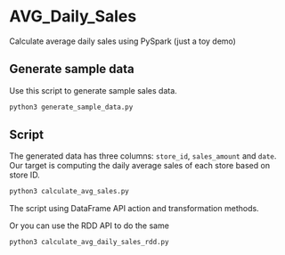 # AVG_Daily_Sales

Calculate average daily sales using PySpark (just a toy demo)

## Generate sample data

Use this script to generate sample sales data.

```bash
python3 generate_sample_data.py
```

## Script

The generated data has three columns: `store_id`, `sales_amount` and `date`.
Our target is computing the daily average sales of each store based on store ID.

```bash
python3 calculate_avg_sales.py
```

The script using DataFrame API action and transformation methods.

Or you can use the RDD API to do the same

```bash
python3 calculate_avg_daily_sales_rdd.py
```
